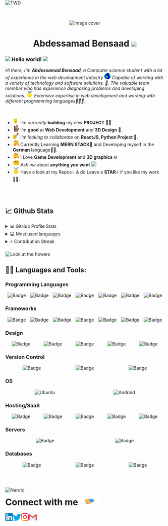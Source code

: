 <p align="center">
  <img alt="image cover" src="https://art.ngfiles.com/images/939000/939385_stonestoryrpg_hrimnir-awakens.gif?f1561231733" />
</p>


<h1 align="center">
Abdessamad Bensaad <img src="https://i.imgur.com/99xqXTF.gif" width="30px">
</h1>

### <img src="https://i.imgur.com/qj6uRrW.gif" width="29px"> Hello world! <img src="https://i.pinimg.com/originals/f7/c7/86/f7c7868c2f8c087dbba08c348df5272e.gif" width="24px">

<p>
  <em>
    Hi there, I'm <b>Abdessamad Bensaad</b>, a Computer science student with a lot of experience in the web development industry <img alt="GIF" src="https://raw.githubusercontent.com/B3ns44d/B3ns44d/master/Assets/Earth.gif" width="20vw" /> Capable of working with a variety of technology and software solutions. 🚀. The valuable team member who has experience diagnosing problems and developing solutions. <img alt="GIF" src="https://raw.githubusercontent.com/B3ns44d/B3ns44d/master/Assets/Medal.gif" width="20vw" /> Extensive expertise in web development and working with different programming languages👨🏽‍💼.
  </em>  
</p>

<br>

- <img alt="GIF" src="https://raw.githubusercontent.com/B3ns44d/B3ns44d/master/Assets/wave.gif" width="20vw" /> I’m _currently_ **building** my new **PROJECT** 👨‍💻
- <img alt="GIF" src="https://raw.githubusercontent.com/B3ns44d/B3ns44d/master/Assets/gandalf_parrot.gif" width="20vw" /> I’m **good** at **Web Development** and **3D Design** 💪.
- <img alt="GIF" src="https://raw.githubusercontent.com/B3ns44d/B3ns44d/master/Assets/headbang.gif" width="20vw" /> I’m _looking to collaborate_ on **ReactJS, Python Project 🐍**.
- <img alt="GIF" src="https://raw.githubusercontent.com/B3ns44d/B3ns44d/master/Assets/hmm.gif" width="20vw" /> Currently Learning **MERN STACK**💪 and Developing myself in the **German** language👨‍💻.
- <img alt="GIF" src="https://raw.githubusercontent.com/B3ns44d/B3ns44d/master/Assets/hmm.gif" width="20vw" /> I Love **Game Development** and **3D graphics** 🌐
- <img alt="GIF" src="https://raw.githubusercontent.com/B3ns44d/B3ns44d/master/Assets/happy.gif" width="20vw" /> _Ask me_ about **anything you want**  <img src="https://media0.giphy.com/media/jOzj25GauPTz2URpfV/200.gif" width="20px">
- <img alt="GIF" src="https://raw.githubusercontent.com/B3ns44d/B3ns44d/master/Assets/Medal.gif" width="20vw" /> Have a look at my Repos💡 & do Leave a **STAR**⭐️ if you like my work👨‍💻.
<br>
<br>

## 📈 Github Stats

<details>
  <summary>📊 GitHub Profile Stats</summary>
  <br>
  <img alt="B3ns44d's Github Stats" src="https://github-readme-stats.vercel.app/api?username=B3ns44d&count_private=true&show_icons=true&theme=tokyonight&include_all_commits=true" />
</details>
<details> 
  <summary>💻 Most used languages</summary>
  <br/>
  <img alt="B3ns44d's Top Languages" src="https://github-readme-stats.vercel.app/api/top-langs/?username=B3ns44d&theme=tokyonight" />
</details>
<details> 
  <summary>⚡ Contribution Streak</summary>
  <br/>
  <img alt="B3ns44d's Contribution Streak" src="https://github-readme-streak-stats.herokuapp.com/?user=b3ns44d&theme=tokyonight" />
  <br/>
</details>

<br>
<img src="https://i.pinimg.com/originals/cf/70/7a/cf707a7c672c59f85f251f42d12497dd.gif" alt="Look at the flowers" style="float: left;" width="800px">
<br>

## 👨‍💻 Languages and Tools:

### Programming Languages
<div style="display: flex;justify-content: space-around;">
<img alt="Badge" src="https://img.shields.io/badge/python%20-%2314354C.svg?&style=for-the-badge&logo=python&logoColor=white"/>
<img alt="Badge" src="https://img.shields.io/badge/javascript%20-%23323330.svg?&style=for-the-badge&logo=javascript&logoColor=%23F7DF1E"/>
<img alt="Badge" src="https://img.shields.io/badge/lua-%232C2D72.svg?&style=for-the-badge&logo=lua&logoColor=white"/>
<img alt="Badge" src="https://img.shields.io/badge/node.js%20-%2343853D.svg?&style=for-the-badge&logo=node.js&logoColor=white"/>
<img alt="Badge" src="https://img.shields.io/badge/shell_script%20-%23121011.svg?&style=for-the-badge&logo=gnu-bash&logoColor=white"/>
<img alt="Badge" src="https://img.shields.io/badge/html5%20-%23E34F26.svg?&style=for-the-badge&logo=html5&logoColor=white"/>
<img alt="Badge" src="https://img.shields.io/badge/css3%20-%231572B6.svg?&style=for-the-badge&logo=css3&logoColor=white"/>
</div>


### Frameworks
<div style="display: flex;justify-content: space-around;">
<img alt="Badge" src="https://img.shields.io/badge/django%20-%23092E20.svg?&style=for-the-badge&logo=django&logoColor=white"/>
<img alt="Badge" src="https://img.shields.io/badge/jquery%20-%230769AD.svg?&style=for-the-badge&logo=jquery&logoColor=white"/>
<img alt="Badge" src="https://img.shields.io/badge/material%20ui%20-%230081CB.svg?&style=for-the-badge&logo=material-ui&logoColor=white"/>
<img alt="Badge" src="https://img.shields.io/badge/bootstrap%20-%23563D7C.svg?&style=for-the-badge&logo=bootstrap&logoColor=white"/>
<img alt="Badge" src="https://img.shields.io/badge/tailwindcss%20-%2338B2AC.svg?&style=for-the-badge&logo=tailwind-css&logoColor=white"/>
<img alt="Badge" src="https://img.shields.io/badge/react%20-%2320232a.svg?&style=for-the-badge&logo=react&logoColor=%2361DAFB"/>
<img alt="Badge" src="https://img.shields.io/badge/express.js%20-%23404d59.svg?&style=for-the-badge"/>
</div>

### Design
<div style="display: flex;justify-content: space-around;">
<img alt="Badge" src="https://img.shields.io/badge/adobe%20xd%20-%23FF26BE.svg?&style=for-the-badge&logo=adobe%20xd&logoColor=white"/>
<img alt="Badge" src="https://img.shields.io/badge/adobe%20photoshop%20-%2331A8FF.svg?&style=for-the-badge&logo=adobe%20photoshop&logoColor=white"/>
<img alt="Badge" src="https://img.shields.io/badge/adobe%20illustrator%20-%23FF9A00.svg?&style=for-the-badge&logo=adobe%20illustrator&logoColor=white"/>
<img alt="Badge" src="https://img.shields.io/badge/figma%20-%23F24E1E.svg?&style=for-the-badge&logo=figma&logoColor=white"/>
<img alt="Badge" src="https://img.shields.io/badge/blender%20-%23F5792A.svg?&style=for-the-badge&logo=blender&logoColor=white"/>
</div>

### Version Control
<div style="display: flex;justify-content: space-around;">

<img alt="Badge" src="https://img.shields.io/badge/git%20-%23F05033.svg?&style=for-the-badge&logo=git&logoColor=white"/>
<img alt="Badge" src="https://img.shields.io/badge/github%20-%23121011.svg?&style=for-the-badge&logo=github&logoColor=white"/>
<img alt="Badge" src="https://img.shields.io/badge/gitlab%20-%23181717.svg?&style=for-the-badge&logo=gitlab&logoColor=white"/>
</div>

### OS
<div style="display: flex;justify-content: space-around;">
  <img alt="Ubuntu" src="https://img.shields.io/badge/Ubuntu-E95420?style=for-the-badge&logo=ubuntu&logoColor=white" />
  <img alt="Android" src="https://img.shields.io/badge/Android-3DDC84?style=for-the-badge&logo=android&logoColor=white" />
 
</div>
 
  <img src="https://iruntheinternet.com/lulzdump/images/gifs/walking-dead-what-is-love-car-governor-SNL-13651814991.gif" alt="TWD" style="position: absolute; float: right; top:0px;" width="300px">


### Hosting/SaaS
<div style="display: flex;justify-content: space-around;">

<img alt="Badge" src="https://img.shields.io/badge/Google%20Cloud%20-%234285F4.svg?&style=for-the-badge&logo=google-cloud&logoColor=white"/>
<img alt="Badge" src="https://img.shields.io/badge/azure%20-%230072C6.svg?&style=for-the-badge&logo=azure-devops&logoColor=white"/>
<img alt="Badge" src="https://img.shields.io/badge/heroku%20-%23430098.svg?&style=for-the-badge&logo=heroku&logoColor=white"/>
<img alt="Badge" src="https://img.shields.io/badge/vercel%20-%23000000.svg?&style=for-the-badge&logo=vercel&logoColor=white"/>
<img alt="Badge" src="https://img.shields.io/badge/firebase%20-%23039BE5.svg?&style=for-the-badge&logo=firebase"/>
</div>

### Servers
<div style="display: flex;justify-content: space-around;">

<img alt="Badge" src="https://img.shields.io/badge/apache%20-%23D42029.svg?&style=for-the-badge&logo=apache&logoColor=white"/>
<img alt="Badge" src="https://img.shields.io/badge/nginx%20-%23009639.svg?&style=for-the-badge&logo=nginx&logoColor=white"/>
</div>

### Databases
<div style="display: flex;justify-content: space-around;">

<img alt="Badge" src="https://img.shields.io/badge/mysql-%2300f.svg?&style=for-the-badge&logo=mysql&logoColor=white"/>
<img alt="Badge" src ="https://img.shields.io/badge/MongoDB-%234ea94b.svg?&style=for-the-badge&logo=mongodb&logoColor=white"/>
<img alt="Badge" src ="https://img.shields.io/badge/sqlite-%2307405e.svg?&style=for-the-badge&logo=sqlite&logoColor=white"/>
</div>




<br><br>

<img src="https://raw.githubusercontent.com/B3ns44d/B3ns44d/master/Assets/Anime_snaps/2.gif" alt="Naruto" style="float: left;" width="800px">

# Connect with me<img src="https://raw.githubusercontent.com/B3ns44d/B3ns44d/master/Assets/Handshake.gif" height="32px">

  <a href="https://www.linkedin.com/in/b3ns44d/">
    <img align="left" alt="Abdessamad Bensaad | Linkedin" width="24px" src="https://raw.githubusercontent.com/B3ns44d/B3ns44d/master/Assets/Linkedin.svg" />
  </a> &nbsp;&nbsp;
  <a href="https://twitter.com/b3ns44d">
    <img align="left" alt="Abdessamad Bensaad | Twitter" width="26px" src="https://raw.githubusercontent.com/B3ns44d/B3ns44d/master/Assets/Twitter.svg" />
  </a> &nbsp;&nbsp;
  <a href="https://www.instagram.com/b3ns44d/">
    <img align="left" alt="Abdessamad Bensaad | Instagram" width="24px" src="https://raw.githubusercontent.com/B3ns44d/B3ns44d/master/Assets/Instagram.svg" />
  </a> &nbsp;&nbsp;
  <a href="mailto:abdsamad23bnsaad@gmail.com">
    <img align="left" alt="Abdessamad Bensaad | Gmail" width="26px" src="https://raw.githubusercontent.com/B3ns44d/B3ns44d/master/Assets/Gmail.svg" />
  </a>

<br><br>
<br>
